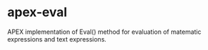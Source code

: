 # apex-eval

APEX implementation of Eval() method for evaluation of matematic expressions and text expressions.